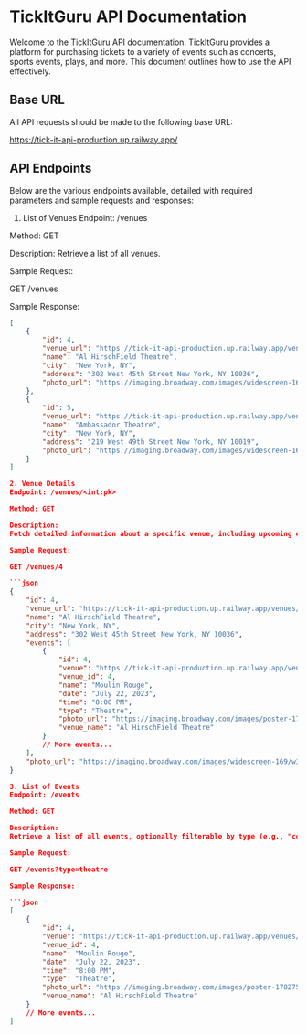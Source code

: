 # TickItGuru API Documentation

Welcome to the TickItGuru API documentation. TickItGuru provides a platform for purchasing tickets to a variety of events such as concerts, sports events, plays, and more. This document outlines how to use the API effectively.

## Base URL

All API requests should be made to the following base URL:

https://tick-it-api-production.up.railway.app/


## API Endpoints
Below are the various endpoints available, detailed with required parameters and sample requests and responses:

1. List of Venues
Endpoint: /venues

Method: GET

Description:
Retrieve a list of all venues.

Sample Request:

GET /venues

Sample Response:

```json
[
    {
        "id": 4,
        "venue_url": "https://tick-it-api-production.up.railway.app/venues/4",
        "name": "Al HirschField Theatre",
        "city": "New York, NY",
        "address": "302 West 45th Street New York, NY 10036",
        "photo_url": "https://imaging.broadway.com/images/widescreen-169/w358/h201/124943-3.jpg"
    },
    {
        "id": 5,
        "venue_url": "https://tick-it-api-production.up.railway.app/venues/5",
        "name": "Ambassador Theatre",
        "city": "New York, NY",
        "address": "219 West 49th Street New York, NY 10019",
        "photo_url": "https://imaging.broadway.com/images/widescreen-169/w358/h201/124945-3.jpg"
    }
]

2. Venue Details
Endpoint: /venues/<int:pk>

Method: GET

Description:
Fetch detailed information about a specific venue, including upcoming events hosted at the venue.

Sample Request:

GET /venues/4

```json
{
    "id": 4,
    "venue_url": "https://tick-it-api-production.up.railway.app/venues/4",
    "name": "Al HirschField Theatre",
    "city": "New York, NY",
    "address": "302 West 45th Street New York, NY 10036",
    "events": [
        {
            "id": 4,
            "venue": "https://tick-it-api-production.up.railway.app/venues/4",
            "venue_id": 4,
            "name": "Moulin Rouge",
            "date": "July 22, 2023",
            "time": "8:00 PM",
            "type": "Theatre",
            "photo_url": "https://imaging.broadway.com/images/poster-178275/w230/222222/120038-1.jpg",
            "venue_name": "Al HirschField Theatre"
        }
        // More events...
    ],
    "photo_url": "https://imaging.broadway.com/images/widescreen-169/w358/h201/124943-3.jpg"
}

3. List of Events
Endpoint: /events

Method: GET

Description:
Retrieve a list of all events, optionally filterable by type (e.g., "concert", "sport", "theatre").

Sample Request:

GET /events?type=theatre

Sample Response:

```json
[
    {
        "id": 4,
        "venue": "https://tick-it-api-production.up.railway.app/venues/4",
        "venue_id": 4,
        "name": "Moulin Rouge",
        "date": "July 22, 2023",
        "time": "8:00 PM",
        "type": "Theatre",
        "photo_url": "https://imaging.broadway.com/images/poster-178275/w230/222222/120038-1.jpg",
        "venue_name": "Al HirschField Theatre"
    }
    // More events...
]

